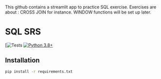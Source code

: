 This github contains a streamlit app to practice SQL exercise. 
Exercises are about : CROSS JOIN for instance.
WINDOW functions will be set up later.

# SQL SRS

[![Tests](https://github.com/McF1rst/sql_srs/actions/workflows/check_code_quality.yml/badge.svg)
[![Python 3.8+](https://img.shields.io/badge/python-3.8+-blue.svg)](https://www.python.org/downloads/)



## Installation

```bash
pip install -r requirements.txt
```

